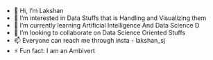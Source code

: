 - 👋 Hi, I’m Lakshan
- 👀 I’m interested in Data Stuffs that is Handling and Visualizing them 
- 🌱 I’m currently learning Artificial Intelligence And Data Science D
- 💞️ I’m looking to collaborate on Data Science Oriented Stuffs
- 📫 Everyone can reach me through insta - lakshan_sj
- ⚡ Fun fact: I am an Ambivert 

<!---
itslaks/itslaks is a ✨ special ✨ repository because its `README.md` (this file) appears on your GitHub profile.
You can click the Preview link to take a look at your changes.
--->
